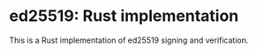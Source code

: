 # ed25519: Rust implementation

This is a Rust implementation of ed25519 signing and verification.

